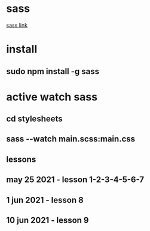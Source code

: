 # sass

[sass link](https://www.youtube.com/watch?v=t6K64tVRsLk&list=PLpP9FLMkNf55euqjAP_66mCq46HGqkJsM)

# install

## sudo npm install -g sass

# active watch sass

## cd stylesheets
## sass --watch main.scss:main.css


## lessons

## may 25 2021 - lesson 1-2-3-4-5-6-7

## 1 jun 2021 - lesson 8

## 10 jun 2021 - lesson 9